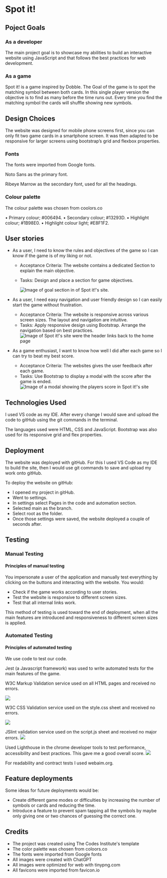 # Spot it!
## Poject Goals
### As a developer
The main project goal is to showcase my abilities to build an interactive website using JavaScript and that follows the best practices for web development.
### As a game
Spot it! is a game inspired by Dobble. The Goal of the game is to spot the matching symbol between both cards. In this single player version the objective is to find as many before the time runs out. Every time you find the matching symbol the cards will shuffle showing new symbols.

## Design Choices
The website was designed for mobile phone screens first, since you can only fit two game cards in a smartphone screen. It was then adapted to be responsive for larger screens using bootstrap’s grid and flexbox properties.

### Fonts
The fonts were imported from Google fonts.

Noto Sans as the primary font.

Ribeye Marrow as the secondary font, used for all the headings.

### Colour palette
The colour palette was chosen from coolors.co

• Primary colour; #006494.
• Secondary colour; #13293D.
• Highlight colour; #1B98E0.
• Highlight colour light; #E8F1F2.

## User stories
* As a user, I need to know the rules and objectives of the game so I can know if the game is of my liking or not.

  * Acceptance Criteria: 
    The website contains a dedicated Section to explain the main objective.
  * Tasks:
    Design and place a section for game objectives.

    ![Image of goal section in of Spot it!'s site.](assets/images/readme-images/user-sroty-1.png)

* As a user, I need easy navigation and user friendly design so I can easily start the game without frustration.

  * Acceptance Criteria: 
    The website is responsive across various screen sizes.
    The layout and navigation are intuitive.
  * Tasks:
    Apply responsive design using Bootstrap.
    Arrange the navigation based on best practices. 
    ![Image of Spot it!'s site were the header links back to the home page](assets/images/readme-images/user-story-2.png)

* As a game enthusiast, I want to know how well I did after each game so I can try to beat my best score.
  * Acceptance Criteria: 
    The websites gives the user feedback after each game.
  * Tasks:
    Use Bootstrap to display a modal with the score after the game is ended. 
    ![Image of a modal showing the players score in Spot it!'s site](assets/images/readme-images/user-story-3.png)

## Technologies Used
I used VS code as my IDE. After every change I would save and upload the code to gitHub using the git commands in the terminal.

The languages used were HTML, CSS and JavaScript. Bootstrap was also used for its responsive grid and flex properties.

## Deployment
The website was deployed with gitHub. For this I used VS Code as my IDE to build the site, then I would use git commands to save and upload my work onto gitHub.

To deploy the website on gitHub:

* I opened my project in gitHub.
* Went to settings.
* In settings select Pages in the code and automation section.
* Selected main as the branch.
* Select root as the folder.
* Once those settings were saved, the website deployed a couple of seconds after.

## Testing
### Manual Testing
#### Principles of manual testing
You impersonate a user of the application and manually test everything by clicking on the buttons and interacting with the website. You would:

* Check if the game works according to user stories.
* Test the website is responsive to different screen sizes.
* Test that all internal links work.

This method of testing is used toward the end of deployment, when all the main features are introduced and responsiveness to different screen sizes is applied.

### Automated Testing
#### Principles of automated testing
We use code to test our code.

Jest (a Javascript framework) was used to write automated tests for the main features of the game.

W3C Markup Validation service used on all HTML pages and received no errors.

![](assets/images/readme-images/w3c-markup.png)

W3C CSS Validation service used on the style.css sheet and received no errors.

![](assets/images/readme-images/w3c-css.png)

JSlint validation service used on the script.js sheet and received no major errors.
![](assets/images/readme-images/jslint.png)

Used Lighthouse in the chrome developer tools to test performance, accessibility and best practices. This gave me a good overall score.
![](assets/images/readme-images/lighthouse.png)

For readability and contract tests I used webaim.org.

## Feature deployments
Some ideas for future deployments would be:

* Create different game modes or difficulties by increasing the number of symbols or cards and reducing the time.
* Introduce a feature to prevent spam tapping all the symbols by maybe only giving one or two chances of guessing the correct one.

## Credits
* The project was created using The Codes Institute's template
* The color palette was chosen from coloors.co
* The fonts were imported from Google fonts
* All images were created with ChatGPT
* All images were optimized for web with tinypng.com
* All favicons were imported from favicon.io
